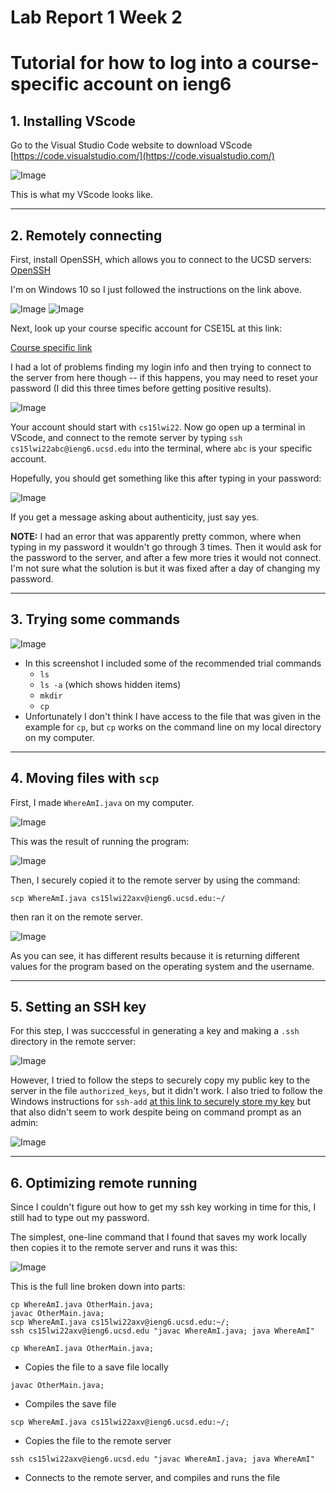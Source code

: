 # Lab Report 1 Week 2

# Tutorial for how to log into a course-specific account on ieng6

## 1. Installing VScode

Go to the Visual Studio Code website to download VScode [https://code.visualstudio.com/](https://code.visualstudio.com/)

![Image](images/open_vscode.png)

This is what my VScode looks like.

---

## 2. Remotely connecting

First, install OpenSSH, which allows you to connect to the UCSD servers: [OpenSSH](https://docs.microsoft.com/en-us/windows-server/administration/openssh/openssh_install_firstuse)

I'm on Windows 10 so I just followed the instructions on the link above.

![Image](images/install_openssh_instructions.png)
![Image](images/installed_openssh_settings.png)

Next, look up your course specific account for CSE15L at this link: 

[Course specific link](https://sdacs.ucsd.edu/~icc/index.php)

I had a lot of problems finding my login info and then trying to connect to the server from here though -- if this happens, you may need to reset your password (I did this three times before getting positive results).

![Image](images/account_lookup_results.png)

Your account should start with `cs15lwi22`. Now go open up a terminal in VScode, and connect to the remote server by typing `ssh cs15lwi22abc@ieng6.ucsd.edu` into the terminal, where `abc` is your specific account. 

Hopefully, you should get something like this after typing in your password:

![Image](images/connected_to_remote_server.png) 

If you get a message asking about authenticity, just say yes.

**NOTE:** I had an error that was apparently pretty common, where when typing in my password it wouldn't go through 3 times. Then it would ask for the password to the server, and after a few more tries it would not connect. I'm not sure what the solution is but it was fixed after a day of changing my password.

---

## 3. Trying some commands

![Image](images/testing_commands.png)

* In this screenshot I included some of the recommended trial commands
    * `ls`
    * `ls -a` (which shows hidden items)
    * `mkdir`
    * `cp`
* Unfortunately I don't think I have access to the file that was given in the example for `cp`, but `cp` works on the command line on my local directory on my computer.

---

## 4. Moving files with `scp`

First, I made `WhereAmI.java` on my computer.

![Image](images/where_am_i.png)

This was the result of running the program:

![Image](images/local_whereami_run.png)

Then, I securely copied it to the remote server by using the command:

`scp WhereAmI.java cs15lwi22axv@ieng6.ucsd.edu:~/`

then ran it on the remote server.

![Image](images/scp_success.png)

As you can see, it has different results because it is returning different values for the program based on the operating system and the username.

---

## 5. Setting an SSH key

For this step, I was succcessful in generating a key and making a `.ssh` directory in the remote server:

![Image](images/ssh_keygen.png)

However, I tried to follow the steps to securely copy my public key to the server in the file `authorized_keys`, but it didn't work. I also tried to follow the Windows instructions for `ssh-add` [at this link to securely store my key](https://docs.microsoft.com/en-us/windows-server/administration/openssh/openssh_keymanagement#user-key-generation) but that also didn't seem to work despite being on command prompt as an admin:

![Image](images/admin_ssh_agent_fail.png)

---

## 6. Optimizing remote running

Since I couldn't figure out how to get my ssh key working in time for this, I still had to type out my password. 

The simplest, one-line command that I found that saves my work locally then copies it to the remote server and runs it was this:

![Image](images/optimizing_remote.png)

This is the full line broken down into parts:

```
cp WhereAmI.java OtherMain.java;
javac OtherMain.java;
scp WhereAmI.java cs15lwi22axv@ieng6.ucsd.edu:~/;
ssh cs15lwi22axv@ieng6.ucsd.edu "javac WhereAmI.java; java WhereAmI"
```

`cp WhereAmI.java OtherMain.java;`
* Copies the file to a save file locally
    
`javac OtherMain.java;`
* Compiles the save file

`scp WhereAmI.java cs15lwi22axv@ieng6.ucsd.edu:~/;`
* Copies the file to the remote server

`ssh cs15lwi22axv@ieng6.ucsd.edu "javac WhereAmI.java; java WhereAmI"`
* Connects to the remote server, and compiles and runs the file
